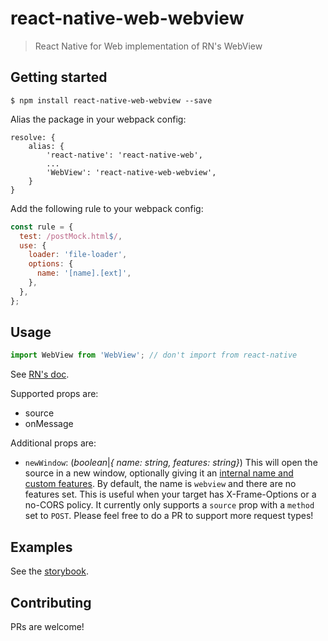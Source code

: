 # react-native-web-webview
> React Native for Web implementation of RN's WebView

## Getting started
`$ npm install react-native-web-webview --save`

Alias the package in your webpack config:

```
resolve: {
    alias: {
        'react-native': 'react-native-web',
        ...
        'WebView': 'react-native-web-webview',
    }
}
```

Add the following rule to your webpack config:

```js
const rule = {
  test: /postMock.html$/,
  use: {
    loader: 'file-loader',
    options: {
      name: '[name].[ext]',
    },
  },
};
```

## Usage
```js
import WebView from 'WebView'; // don't import from react-native
```

See [RN's doc](https://facebook.github.io/react-native/docs/webview.html).

Supported props are:
- source
- onMessage

Additional props are:
- `newWindow`: (*boolean*|*{ name: string, features: string}*)
This will open the source in a new window, optionally giving it an [internal name and custom features](https://developer.mozilla.org/en-US/docs/Web/API/Window/open).
By default, the name is `webview` and there are no features set.
This is useful when your target has X-Frame-Options or a no-CORS policy.
It currently only supports a `source` prop with a `method` set to `POST`.
Please feel free to do a PR to support more request types!

## Examples
See the [storybook](https://react-native-web-community.github.io/react-native-web-webview/storybook).

## Contributing
PRs are welcome!
